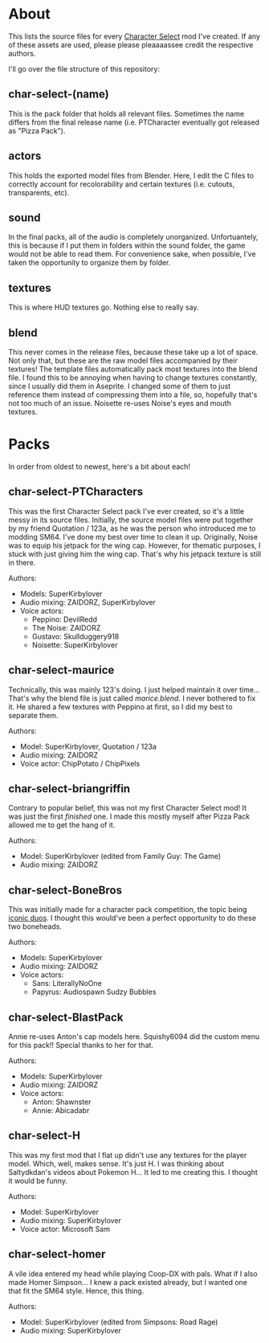 # About
This lists the source files for every [Character Select](https://github.com/Squishy6094/character-select-coop) mod I've created. If any of these assets are used, please please pleaaaassee credit the respective authors.

I'll go over the file structure of this repository:
## char-select-(name)
This is the pack folder that holds all relevant files. Sometimes the name differs from the final release name (i.e. PTCharacter eventually got released as "Pizza Pack").
## actors
This holds the exported model files from Blender. Here, I edit the C files to correctly account for recolorability and certain textures (i.e. cutouts, transparents, etc).
## sound
In the final packs, all of the audio is completely unorganized. Unfortuantely, this is because if I put them in folders within the sound folder, the game would not be able to read them. For convenience sake, when possible, I've taken the opportunity to organize them by folder.
## textures
This is where HUD textures go. Nothing else to really say.
## blend
This never comes in the release files, because these take up a lot of space. Not only that, but these are the raw model files accompanied by their textures!
The template files automatically pack most textures into the blend file. I found this to be annoying when having to change textures constantly, since I usually did them in Aseprite. I changed some of them to just reference them instead of compressing them into a file, so, hopefully that's not too much of an issue.
Noisette re-uses Noise's eyes and mouth textures.

# Packs
In order from oldest to newest, here's a bit about each!
## char-select-PTCharacters
This was the first Character Select pack I've ever created, so it's a little messy in its source files. Initially, the source model files were put together by my friend Quotation / 123a, as he was the person who introduced me to modding SM64. I've done my best over time to clean it up.
Originally, Noise was to equip his jetpack for the wing cap. However, for thematic purposes, I stuck with just giving him the wing cap. That's why his jetpack texture is still in there.

Authors:
- Models: SuperKirbylover
- Audio mixing: ZAIDORZ, SuperKirbylover
- Voice actors:
	- Peppino: DevilRedd
	- The Noise: ZAIDORZ
	- Gustavo: Skullduggery918
	- Noisette: SuperKirbylover

## char-select-maurice
Technically, this was mainly 123's doing. I just helped maintain it over time... That's why the blend file is just called *marice.blend*. I never bothered to fix it.
He shared a few textures with Peppino at first, so I did my best to separate them.

Authors:
- Model: SuperKirbylover, Quotation / 123a
- Audio mixing: ZAIDORZ
- Voice actor: ChipPotato / ChipPixels

## char-select-briangriffin
Contrary to popular belief, this was not my first Character Select mod! It was just the first *finished* one. I made this mostly myself after Pizza Pack allowed me to get the hang of it.

Authors:
- Model: SuperKirbylover (edited from Family Guy: The Game)
- Audio mixing: ZAIDORZ

## char-select-BoneBros
This was initially made for a character pack competition, the topic being [iconic duos](https://mods.sm64coopdx.com/threads/character-select-pack-competition-iconic-duo.588/). I thought this would've been a perfect opportunity to do these two boneheads.

Authors:
- Models: SuperKirbylover
- Audio mixing: ZAIDORZ
- Voice actors:
	- Sans: LiterallyNoOne
	- Papyrus: Audiospawn Sudzy Bubbles

## char-select-BlastPack
Annie re-uses Anton's cap models here.
Squishy6094 did the custom menu for this pack!! Special thanks to her for that.

Authors:
- Models: SuperKirbylover
- Audio mixing: ZAIDORZ
- Voice actors:
	- Anton: Shawnster
	- Annie: Abicadabr

## char-select-H
This was my first mod that I flat up didn't use any textures for the player model. Which, well, makes sense. It's just H.
I was thinking about Saltydkdan's videos about Pokemon H... It led to me creating this. I thought it would be funny.

Authors:
- Model: SuperKirbylover
- Audio mixing: SuperKirbylover
- Voice actor: Microsoft Sam

## char-select-homer
A vile idea entered my head while playing Coop-DX with pals. What if I also made Homer Simpson... I knew a pack existed already, but I wanted one that fit the SM64 style. Hence, this thing.

Authors:
- Model: SuperKirbylover (edited from Simpsons: Road Rage)
- Audio mixing: SuperKirbylover